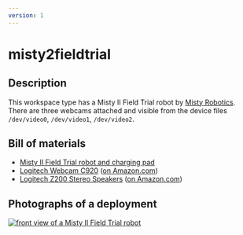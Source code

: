 ```yaml
---
version: 1
---
```


# misty2fieldtrial

## Description

This workspace type has a Misty II Field Trial robot by [Misty Robotics](
https://www.mistyrobotics.com/). There are three webcams attached and
visible from the device files `/dev/video0`, `/dev/video1`, `/dev/video2`.


## Bill of materials

* [Misty II Field Trial robot and charging pad](https://docs.mistyrobotics.com/misty-ii/robot/misty-ii/)
* [Logitech Webcam C920](https://www.logitech.com/en-us/product/hd-pro-webcam-c920) ([on Amazon.com](https://www.amazon.com/gp/product/B006JH8T3S/))
* [Logitech Z200 Stereo Speakers](https://www.logitech.com/en-us/product/multimedia-speakers-z200) ([on Amazon.com](https://www.amazon.com/Logitech-Multimedia-Speakers-Multiple-Devices/dp/B00EZ9XKCM/))


## Photographs of a deployment

[![front view of a Misty II Field Trial robot](figures/480px-misty2fieldtrial_frontview.jpg)](figures/misty2fieldtrial_frontview.jpg)

